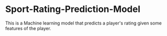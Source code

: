 # Sport-Rating-Prediction-Model
This is a Machine learning model that predicts a player's rating given some features of the player.
